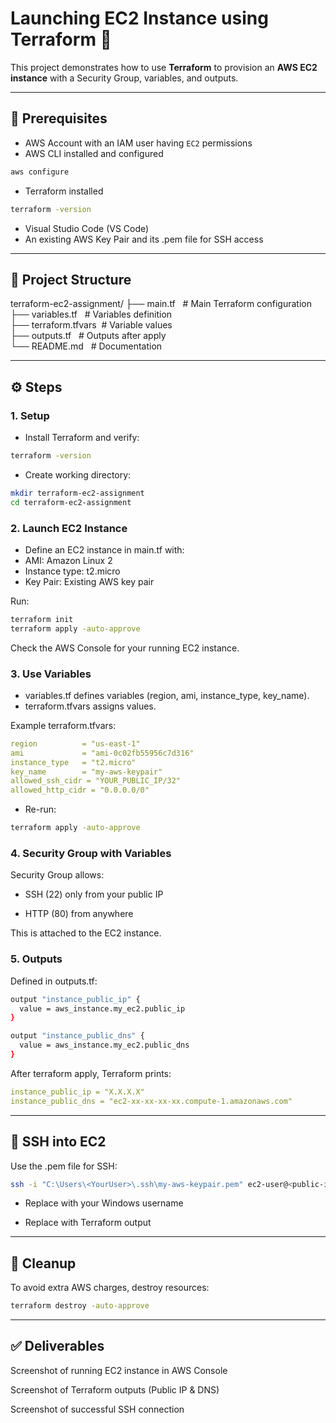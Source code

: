 # Launching EC2 Instance using Terraform 🚀

This project demonstrates how to use **Terraform** to provision an **AWS EC2 instance** with a Security Group, variables, and outputs.

---

## 📌 Prerequisites
- AWS Account with an IAM user having `EC2` permissions
- AWS CLI installed and configured
```bash
aws configure
```
- Terraform installed
```bash
terraform -version
```
- Visual Studio Code (VS Code)
- An existing AWS Key Pair and its .pem file for SSH access

---

## 📂 Project Structure
terraform-ec2-assignment/
 ├── main.tf           &nbsp;   # Main Terraform configuration </br>
 ├── variables.tf   &nbsp;      # Variables definition </br>
 ├── terraform.tfvars     &nbsp;# Variable values</br>
 ├── outputs.tf        &nbsp;   # Outputs after apply</br>
 └── README.md           &nbsp; # Documentation</br>

---

## ⚙️ Steps
### 1. Setup

- Install Terraform and verify:
```bash
terraform -version
```
- Create working directory:
```bash
mkdir terraform-ec2-assignment
cd terraform-ec2-assignment
```


### 2. Launch EC2 Instance

- Define an EC2 instance in main.tf with:
- AMI: Amazon Linux 2
- Instance type: t2.micro
- Key Pair: Existing AWS key pair

Run:
```bash
terraform init
terraform apply -auto-approve
```
Check the AWS Console for your running EC2 instance.


### 3. Use Variables

- variables.tf defines variables (region, ami, instance_type, key_name).
- terraform.tfvars assigns values.

Example terraform.tfvars:
```yaml
region          = "us-east-1"
ami             = "ami-0c02fb55956c7d316"
instance_type   = "t2.micro"
key_name        = "my-aws-keypair"
allowed_ssh_cidr = "YOUR_PUBLIC_IP/32"
allowed_http_cidr = "0.0.0.0/0"
```

- Re-run:
```bash
terraform apply -auto-approve
```


### 4. Security Group with Variables

Security Group allows:

- SSH (22) only from your public IP

- HTTP (80) from anywhere

This is attached to the EC2 instance.


### 5. Outputs

Defined in outputs.tf:
```bash
output "instance_public_ip" {
  value = aws_instance.my_ec2.public_ip
}

output "instance_public_dns" {
  value = aws_instance.my_ec2.public_dns
}
```

After terraform apply, Terraform prints:
```yaml
instance_public_ip = "X.X.X.X"
instance_public_dns = "ec2-xx-xx-xx-xx.compute-1.amazonaws.com"
```

---

## 🔑 SSH into EC2

Use the .pem file for SSH:
```bash
ssh -i "C:\Users\<YourUser>\.ssh\my-aws-keypair.pem" ec2-user@<public-ip>
```

- Replace <YourUser> with your Windows username

- Replace <public-ip> with Terraform output

---

## 🧹 Cleanup

To avoid extra AWS charges, destroy resources:
```bash
terraform destroy -auto-approve
```

---

## ✅ Deliverables

Screenshot of running EC2 instance in AWS Console

Screenshot of Terraform outputs (Public IP & DNS)

Screenshot of successful SSH connection
